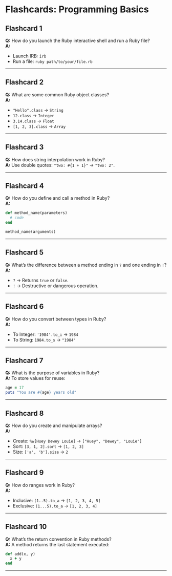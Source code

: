 # Flashcards: Programming Basics

## **Flashcard 1**  
**Q:** How do you launch the Ruby interactive shell and run a Ruby file?  
**A:**  
- Launch IRB: `irb`  
- Run a file: `ruby path/to/your/file.rb`  

---

## **Flashcard 2**  
**Q:** What are some common Ruby object classes?  
**A:**  
- `"Hello".class` → `String`  
- `12.class` → `Integer`  
- `3.14.class` → `Float`  
- `[1, 2, 3].class` → `Array`  

---

## **Flashcard 3**  
**Q:** How does string interpolation work in Ruby?  
**A:** Use double quotes: `"two: #{1 + 1}"` → `"two: 2"`.  

---

## **Flashcard 4**  
**Q:** How do you define and call a method in Ruby?  
**A:**  
```ruby
def method_name(parameters)  
  # code  
end  

method_name(arguments)
```  

---

## **Flashcard 5**  
**Q:** What’s the difference between a method ending in `?` and one ending in `!`?  
**A:**  
- `?` → Returns `true` or `false`.  
- `!` → Destructive or dangerous operation.  

---

## **Flashcard 6**  
**Q:** How do you convert between types in Ruby?  
**A:**  
- To Integer: `'1984'.to_i` → `1984`  
- To String: `1984.to_s` → `"1984"`  

---

## **Flashcard 7**  
**Q:** What is the purpose of variables in Ruby?  
**A:** To store values for reuse:  
```ruby
age = 17  
puts "You are #{age} years old"  
```  

---

## **Flashcard 8**  
**Q:** How do you create and manipulate arrays?  
**A:**  
- Create: `%w[Huey Dewey Louie]` → `["Huey", "Dewey", "Louie"]`  
- Sort: `[3, 1, 2].sort` → `[1, 2, 3]`  
- Size: `['a', 'b'].size` → `2`  

---

## **Flashcard 9**  
**Q:** How do ranges work in Ruby?  
**A:**  
- Inclusive: `(1..5).to_a` → `[1, 2, 3, 4, 5]`  
- Exclusive: `(1...5).to_a` → `[1, 2, 3, 4]`  

---

## **Flashcard 10**  
**Q:** What’s the return convention in Ruby methods?  
**A:** A method returns the last statement executed:  
```ruby
def add(x, y)  
  x + y  
end  
```

---
